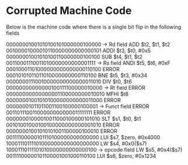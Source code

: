 # Corrupted Machine Code

Below is the machine code where there is a single bit flip in the following fields

00000001001010100101000000100000	\-\>	Rd field           ADD $t2, $t1, $t2
00100001000010110000000000000101                               ADDI $t3, $t0, #0x5
00000001001010100110000000100100                               SUB $t4, $t1, $t2
00110001110011010000000000001111	\-\>	Rs field           ANDI $t5, $t6, #0xF
00010001101000000000000000110100                               ERROR
00010101011011010000000000110100                               BNE $t5, $t3, #0x34
00000001110010000000000000011010                               DIV $t0, $t6
00000000000000100111100000010000	\-\>	Rt field           ERROR
00000000000000001100000000010010                               MFHI $t8
00000001001010100000000000011000                               ERROR
00000001011011001100100000100001	\-\>	Funct field        ERROR
00110111001100000000000011111111                               ERROR
00000001000010011000100000101010                               SLT $s1, $t0, $t1
00101001000100100000000000001010                               ERROR
00000001001010101001100000100010                               ERROR
00111100000101110100000000000000                               LUI $s7, $zero, #0x4000
10001110111101000000000000000000                               LW $s4, #0x0($s7)
10001110111101010000000000000100	\-\>	opcode field       LW $s5, #0x4($s7)
00111100000101100001001000110100                               LUI $s6, $zero, #0x1234
